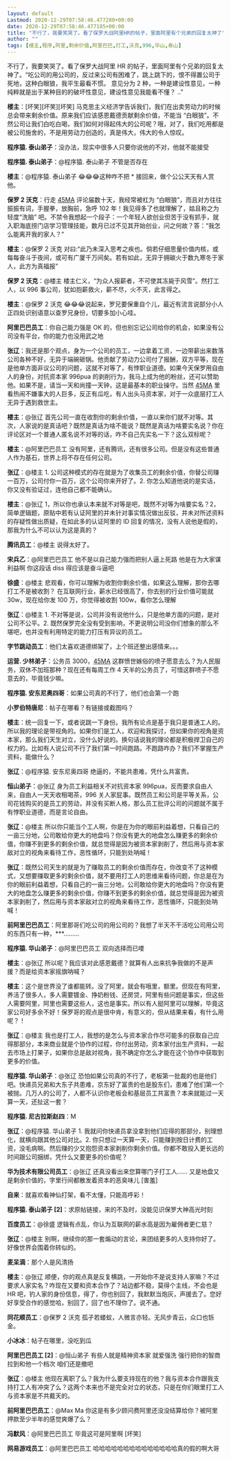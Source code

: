 ```yaml
---
layout: default
Lastmod: 2020-12-29T07:58:46.477280+00:00
date: 2020-12-29T07:58:46.477185+00:00
title: "不行了，我要笑哭了。看了保罗大战阿里HR的帖子，里面阿里有个兄弟的回复太神了"
author: ""
tags: [楼主,程序,阿里,剩余价值,阿里巴巴,打工,沃克,996,华山,泰山]
---
```


不行了，我要笑哭了。看了保罗大战阿里 HR 的帖子，里面阿里有个兄弟的回复太神了。“吃公司的用公司的，反过来公司有困难了，跳上跳下的，恨不得置公司于死地，这种白眼狼，我平生最看不惯。 意见分为 2 种，一种是建设性意见，一种纯粹就是出于某种目的的破坏性意见，建设性意见我能看不懂？ ..”

**楼主**：\[坏笑\]\[坏笑\]\[坏笑\] 马克思主义经济学告诉我们，我们在出卖劳动力的时候总会带来剩余价值。原来我们应该感恩戴德贡献剩余价值，不能当 “白眼狼”。不然公司让我们白吃白喝，我们如何对得起伟大的公司呢？哦，对了，我们吃用都是被公司施舍的，不是用劳动力创造的，真是伟大，伟大的令人惊叹。

**程序猿. 泰山弟子**：没办法，现实中很多人只要你说他的不对，他就不能接受

**程序猿. 泰山弟子**：@程序猿. 泰山弟子 不管是否存在

**楼主**：@程序猿. 泰山弟子 😂😂😂这种咋不把 \* 接回来，做个公公天天有人赏他。

**保罗 2 沃克**：行走 [45MA](https://www.45ma.com/ "45MA职场交流平台") 评论届数十天，我经常被杠为 “白眼狼”，而且对方往往振振有词，手握拳，放胸前，急呼 102 年！我见得多了也就理解了，姑且称之为轻度“洗脑” 吧。不禁令我想起一个段子：一个年轻人欲创业但苦于没有抓手，就入职海底捞门店学习管理技能，数月已过不见其开始创业，问之何故？答：“我怎么能离开我的家人？”

**楼主**：@保罗 2 沃克 对曰:“此乃未深入思考之疾也。倘若仔细思量价值内核，或每每奋斗于夜间，或可有广厦千万间矣。若有如此，无异于拥碳火于数九寒冬于家人，此方为真福报”

**保罗 2 沃克**：@楼主 楼主仁义，“为众人报薪者，不可使其冻毙于风雪”。然打工人，以 996 事公司，犹如抱薪救火，薪不尽，火不灭，此言得之。

**楼主**：@保罗 2 沃克 😂😂😂说起来，罗兄要保重自个儿，最近有流言说部分小人正四处识别语意以查罗兄身份，切要多加小心哇。

**阿里巴巴员工**：你自己能力强是 OK 的，但也别忘记公司给你的机会，如果没有公司没有平台，你的能力也没用武之地

**张辽**：我还是那个观点，身为一个公司的员工，一边拿着工资，一边带薪出来数落公司各种不好，无异于端碗砸锅。他贡献了劳动力公司付了报酬，双方平等，现在是他单方面非议公司的问题，这就不对等了，有悖职业道德。如果今天保罗用自由人的身份，对抗资本家 996pua 的剥削行为，我马上成为他的粉丝，还可以赞助他。如果不是，请当一天和尚撞一天钟，这是最基本的职业操守。当然 [45MA](https://www.45ma.com/ "45MA职场交流平台") 里看热闹不嫌事大的人巨多，反正有瓜吃，有人出头马资本家，对于一众底层打工人无异于遇到救世主。

**楼主**：@张辽 首先公司一直在收割你的剩余价值，一直以来你们就不对等。其次，人家说的是真话吧？既然是真话为啥不能说？既然是真话为啥要实名说？你在评论区对一个普通人匿名说不对等的话，咋不自己先实名一下？这么双标呢？

**楼主**：@阿里巴巴员工 没有阿里，还有腾讯，还有很多公司。但是没有这些普通人作为基石，世界上将不存在任何公司。

**张辽**：@楼主 1. 公司这种模式的存在就是为了收集员工的剩余价值，你替公司赚一百万，公司付你一百万，这个公司你来开好了。2. 你怎么知道他说的是实话，你又没有验证过，连他自己都不能确认。

**楼主**：@张辽 1，所以你也承认本来就不对等是吧，既然不对等为啥要实名？2，简单逻辑题，原贴中若有认证阿里的并未针对事实情况做出反驳，并未对所述资料的存疑性做出质疑，在如此多的认证阿里的 ID 回复的情况，没有人说他是假的，那我为什么不可以认为这是真的？

**腾讯员工**：@楼主 说得太好了。

**宋兵乙**：@阿里巴巴员工 他不是以自己能力强而把别人逼上死路 他是在为大家谋利益啊 你这段话 diss 得应该是奋斗逼吧

**徐盛**：@楼主 悲观看，你可以理解为收割你剩余价值，如果这么理解，那你去哪打工不是被收割？ 在互联网行业，薪水已经很高了，你去别的行业价值可能就 30w，现在给你发 100 万，你觉得被收割 100w，看你怎么理解

**张辽**：@楼主 1. 不对等是说，公司并没有说他什么，只是他单方面的问题，是对公司不公平。2. 既然保罗完全没有受到影响，不更说明公司没你们想象的那么不堪吧，也并没有利用特定的能力打压有异议的员工。

**字节跳动员工**：他们太喜欢道德绑架了，上个班还整出感情来。。。

**运营. 少林弟子**：公务员 3000，[45MA](https://www.45ma.com/ "45MA职场交流平台") 这群愤世嫉俗的喷子愿意去么？为人民服务，双休不加班那种？现在还有每周工作 4 天半的公务员了，可惜这群喷子不愿意去的，毕竟钱少嘛。

**程序猿. 安东尼奥四哥**：如果公司真的不行了，他们也会第一个跑

**小罗伯特唐尼**：帖子在哪看？有链接或截图吗？

**楼主**：统一回复一下，或者说跳一下身份。我所有论点是基于我只是普通工人的。所以我的理论是带视角的。如果你们是工人，欢迎和我探讨，但如果你的视角是资本家，那么我们天生对立，没什么好说的。换句话说我的理论都是积极捍卫自己的权力的。比如有人说公司不行了我们第一时间跑路。不跑路咋办？我们不掌握生产资料，能做什么？

**张辽**：@程序猿. 安东尼奥四哥 绝逼的，不能共患难，凭什么共富贵。

**恒山弟子**：@张辽 身为员工利益相关不对抗资本家 996pua，反而要求自由人来，自由人一天天收租喝茶，996 关人家屁事。既然员工和公司是平等关系，公司花钱购买的是员工的劳动，并没有买断人格，那么员工批评公司的问题就不属于有悖职业道德，而是言论自由。

**张辽**：@楼主 所以你只能当个工人啊，你是在为你的眼前利益着想，只看自己的一亩三分地，公司敢给你更大的地盘吗？你没有更大的地盘怎么赚更多的剩余价值，你赚不到更多的剩余价值，就总觉得是因为被资本家剥削了，然后用与资本家敌对立的视角来看待工作，恶性循环，只能到处呐喊！

**张辽**：既然公司天生的就是为了赚取员工的剩余价值而存在，你改变不了这种模式，又想要赚取更多的剩余价值，就不要用打工人的思维来看待问题，你总是在为你的眼前利益着想，只看自己的一亩三分地，公司敢给你更大的地盘吗？你没有更大的地盘怎么赚更多的剩余价值，你赚不到更多的剩余价值，就总觉得是因为被资本家剥削了，然后用与资本家敌对立的视角来看待工作，恶性循环，只能到处呐喊！

**前阿里巴巴员工**：阿里那哥们吃公司的用公司的？我想了半天不干活吃公司用公司的东西只有一种，\*\*\*………

**程序猿. 华山弟子**：@阿里巴巴员工 双向选择而已喽

**楼主**：@张辽 所以呢？我应该对此感恩戴德？就算有人出来抗争我做的不是声援？而是给资本家摇旗呐喊？

**楼主**：这个是世界没了谁都能转。没了阿里，就会有哦里，额里。但现在有阿里，养活了很多人，多人需要镀金、挣奶粉钱、还房贷，阿里有些问题是事实，但这些人需要阿里，阿里也需要这些人，这也是事实。所以有人挺阿里可以理解，毕竟这家公司好多余不好！保罗哥的观点是很中肯，有意义的，但从结果来看，有什么用呢？！

**张辽**：@楼主 我也是打工人，我想的是怎么与资本家合作尽可能多的获取自己应得那部分，本来商业就是个协作的过程，你付出劳动，资本家付出生产资料，一起去市场上打果子，如果你总是敌对视角，我不确定你怎么才能在这个协作中获取到更多的价值。

**程序猿. 华山弟子**：@张辽 恐怕如果公司真的不行了，老板第一批裁的也是他们吧。快递员兄弟和大东子共患难，京东好了富贵的也是股东们，患难了他们第一个被抛。几万人的公司了，人都不认识你老板会和基层员工共富贵？本来就能过一天算一天，还扯这一套？

**程序猿. 尼古拉斯赵四**：M

**张辽**：@程序猿. 华山弟子 1. 我就问你快递员拿没拿到他们应得的那部分，别理想化，就横向跟其他公司对比。2. 你只想过一天算一天，只能赚到按日计费的工资，没毛病啊。然后赚的少又抱怨资本家剥削你剩余价值。你都不敢投入更长远的时间跟公司捆绑，凭什么又要更多的价值呢？

**华为技术有限公司员工**：@张辽 还真没看出来您算哪门子打工人…… 又是地盘又是剩余价值的，字里行间都散发着资本的恶臭味儿 \[害羞\]

**自来**：就喜欢看神仙打架，看不太懂，只能高呼彩！

**程序猿. 泰山弟子 \[2\]**：求原帖链接，来的不及时，没能见识保罗大神高光时刻

**百度员工**：@徐盛 逻辑有点乱，你认为互联网的薪水高是因为雇佣者更仁慈？

**张辽**：@楼主 别啊，继续你的那一套煽动的言论，来团结更多的人支持你好了。好像世界会围着你转似的。

**麦呆滴**：那个人是风清扬

**楼主**：@张辽 顺便，你的观点真是反复横跳，一开始你不是说支持人家嘛？不过要求人家实名？咋现在又要和资本合作了？站边都不稳，莫得个主线，不会也是 HR 吧，钓人家的身份信息，得了，你也别回了，我默默当炮灰，声援去了。您好好享受合作的感觉哈，别回了，回了也不理你了。说不通。

**同花顺员工**：@保罗 2 沃克 孤孑若蝼蚁，人微言亦轻。无风步青云，众口也铄金。

**小冰冰**：帖子在哪里，没吃到瓜

**阿里巴巴员工 \[2\]**：@恒山弟子 有些人就是精神资本家 就爱强洗 强行把你的智商拉到和他一个档次 咱们还是撤吧

**张辽**：@楼主 他现在离职了么？我为什么要支持现在的他？我与资本合作跟我支持打工人有冲突了么？这两个本来也不是完全对立的状态，只是在你们眼里打工人与资本家是不共戴天的。

**前阿里巴巴员工**：@Max Ma 你这是有多少顾问费阿里还没没结算给你？被阿里押款至少半年的感觉爽爆了么？

**冯默风**：@阿里巴巴员工 毕竟这可是阿里啊 \[坏笑\]

**网易游戏员工**：@阿里巴巴员工 哈哈哈哈哈哈哈哈哈哈哈哈哈哈真的假的啊大哥
